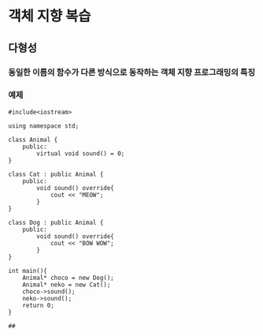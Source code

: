 # 객체 지향 복습

## 다형성
### 동일한 이름의 함수가 다른 방식으로 동작하는 객체 지향 프로그래밍의 특징

### 예제


    #include<iostream>

    using namespace std;

    class Animal {
        public:
            virtual void sound() = 0; 
    }

    class Cat : public Animal {
        public:
            void sound() override{
                cout << "MEOW";
            }
    }

    class Dog : public Animal {
        public:
            void sound() override{
                cout << "BOW WOW";
            }
    }

    int main(){
        Animal* choco = new Dog();
        Animal* neko = new Cat();
        choco->sound();
        neko->sound();
        return 0;
    }

    ## 